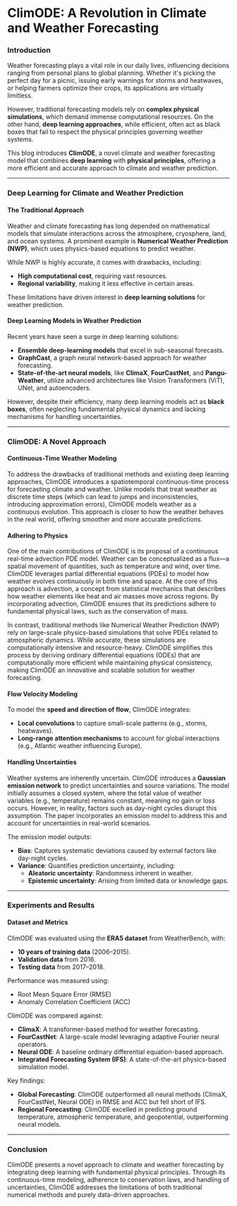 # **ClimODE: A Revolution in Climate and Weather Forecasting**  

###  **Introduction**  
Weather forecasting plays a vital role in our daily lives, influencing decisions ranging from personal plans to global planning. Whether it's picking the perfect day for a picnic, issuing early warnings for storms and heatwaves, or helping farmers optimize their crops, its applications are virtually limitless.  

However, traditional forecasting models rely on **complex physical simulations**, which demand immense computational resources. On the other hand, **deep learning approaches**, while efficient, often act as black boxes that fail to respect the physical principles governing weather systems.  

This blog introduces **ClimODE**, a novel climate and weather forecasting model that combines **deep learning** with **physical principles**, offering a more efficient and accurate approach to climate and weather prediction.  

---

###  **Deep Learning for Climate and Weather Prediction**  

#### **The Traditional Approach**  
Weather and climate forecasting has long depended on mathematical models that simulate interactions across the atmosphere, cryosphere, land, and ocean systems. A prominent example is **Numerical Weather Prediction (NWP)**, which uses physics-based equations to predict weather.  

While NWP is highly accurate, it comes with drawbacks, including:  
- **High computational cost**, requiring vast resources.  
- **Regional variability**, making it less effective in certain areas.  

These limitations have driven interest in **deep learning solutions** for weather prediction.

#### **Deep Learning Models in Weather Prediction**  
Recent years have seen a surge in deep learning solutions:  
- **Ensemble deep-learning models** that excel in sub-seasonal forecasts.  
- **GraphCast**, a graph neural network-based approach for weather forecasting.  
- **State-of-the-art neural models**, like **ClimaX**, **FourCastNet**, and **Pangu-Weather**, utilize advanced architectures like Vision Transformers (ViT), UNet, and autoencoders.  

However, despite their efficiency, many deep learning models act as **black boxes**, often neglecting fundamental physical dynamics and lacking mechanisms for handling uncertainties.

---

###  **ClimODE: A Novel Approach**  

#### **Continuous-Time Weather Modeling**  
To address the drawbacks of traditional methods and existing deep learning approaches, ClimODE introduces a spatiotemporal continuous-time process for forecasting climate and weather. Unlike models that treat weather as discrete time steps (which can lead to jumps and inconsistencies, introducing approximation errors), ClimODE models weather as a continuous evolution. This approach is closer to how the weather behaves in the real world, offering smoother and more accurate predictions.

#### **Adhering to Physics**  
One of the main contributions of ClimODE is its proposal of a continuous real-time advection PDE model. Weather can be conceptualized as a flux—a spatial movement of quantities, such as temperature and wind, over time. ClimODE leverages partial differential equations (PDEs) to model how weather evolves continuously in both time and space. At the core of this approach is advection, a concept from statistical mechanics that describes how weather elements like heat and air masses move across regions. By incorporating advection, ClimODE ensures that its predictions adhere to fundamental physical laws, such as the conservation of mass.

In contrast, traditional methods like Numerical Weather Prediction (NWP) rely on large-scale physics-based simulations that solve PDEs related to atmospheric dynamics. While accurate, these simulations are computationally intensive and resource-heavy. ClimODE simplifies this process by deriving ordinary differential equations (ODEs) that are computationally more efficient while maintaining physical consistency, making ClimODE an innovative and scalable solution for weather forecasting.
 

#### **Flow Velocity Modeling**  
To model the **speed and direction of flow**, ClimODE integrates:  
- **Local convolutions** to capture small-scale patterns (e.g., storms, heatwaves).  
- **Long-range attention mechanisms** to account for global interactions (e.g., Atlantic weather influencing Europe).  

#### **Handling Uncertainties**  
Weather systems are inherently uncertain. ClimODE introduces a **Gaussian emission network** to predict uncertainties and source variations. The model initially assumes a closed system, where the total value of weather variables (e.g., temperature) remains constant, meaning no gain or loss occurs. However, in reality, factors such as day-night cycles disrupt this assumption. The paper incorporates an emission model to address this and account for uncertainties in real-world scenarios.

The emission model outputs:  
- **Bias**: Captures systematic deviations caused by external factors like day-night cycles.  
- **Variance**: Quantifies prediction uncertainty, including:  
  - **Aleatoric uncertainty**: Randomness inherent in weather.  
  - **Epistemic uncertainty**: Arising from limited data or knowledge gaps.  

---

###  **Experiments and Results**  

#### **Dataset and Metrics**  
ClimODE was evaluated using the **ERA5 dataset** from WeatherBench, with:  
- **10 years of training data** (2006–2015).  
- **Validation data** from 2016.  
- **Testing data** from 2017–2018.  

Performance was measured using:  
- Root Mean Square Error (RMSE)  
- Anomaly Correlation Coefficient (ACC)

ClimODE was compared against:  
- **ClimaX**: A transformer-based method for weather forecasting.  
- **FourCastNet**: A large-scale model leveraging adaptive Fourier neural operators.  
- **Neural ODE**: A baseline ordinary differential equation-based approach.  
- **Integrated Forecasting System (IFS)**: A state-of-the-art physics-based simulation model.

Key findings:  
- **Global Forecasting**: ClimODE outperformed all neural methods (ClimaX, FourCastNet, Neural ODE) in RMSE and ACC but fell short of IFS.  
- **Regional Forecasting**: ClimODE excelled in predicting ground temperature, atmospheric temperature, and geopotential, outperforming neural models.  

---

###  **Conclusion**  
ClimODE presents a novel approach to climate and weather forecasting by integrating deep learning with fundamental physical principles. Through its continuous-time modeling, adherence to conservation laws, and handling of uncertainties, ClimODE addresses the limitations of both traditional numerical methods and purely data-driven approaches. 


